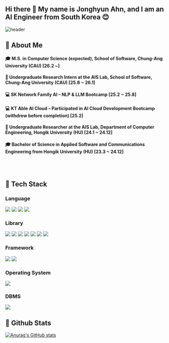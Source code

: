## Hi there 👋 My name is Jonghyun Ahn, and I am an AI Engineer from South Korea 😊
<div>
  
  <!--Header-->
  ![header](https://capsule-render.vercel.app/api?type=waving&color=gradient&height=300&section=header&text=Good%20to%20see%20you%20%F0%9F%A4%97)
  
</div>

<div>
  <!--Body-->
  
  ## 👀 About Me
  #### :mortar_board: M.S. in Computer Science (expected), School of Software, Chung-Ang University (CAU) [26.2 ~]
  #### :microscope: Undergraduate Research Intern at the AIS Lab, School of Software, Chung-Ang University (CAU) [25.8 ~ 26.1]
  #### :computer: SK Network Family AI – NLP & LLM Bootcamp [25.2 ~ 25.8]
  #### :computer: KT Able AI Cloud – Participated in AI Cloud Development Bootcamp (withdrew before completion) [25.2]
  #### :microscope: Undergraduate Researcher at the AIS Lab, Department of Computer Engineering, Hongik University (HU) [24.1 ~ 24.12]
  #### :mortar_board: Bachelor of Science in Applied Software and Communications Engineering from Hongik University (HU) [23.3 ~ 24.12]
  
  <br/>
  <br/>
  
  ## 🧱 Tech Stack
  ### Language
  <!--Python-->
  <img src="https://img.shields.io/badge/Python-3776AB?style=flat-square&logo=Python&logoColor=white"/>
  <!--JavaScript-->
  <img src="https://img.shields.io/badge/JavaScript-F7DF1E?style=flat-square&logo=JavaScript&logoColor=white"/>
  <!--HTML5-->
  <img src="https://img.shields.io/badge/HTML5-E34F26?style=flat-square&logo=HTML5&logoColor=white"/>
  <!--CSS-->
  <img src="https://img.shields.io/badge/CSS3-1572B6?style=flat-square&logo=CSS3&logoColor=white"/>
  <br/>
  
  ### Library
  <!--PyTorch-->
  <img src="https://img.shields.io/badge/PyTorch-EE4C2C?style=flat-square&logo=PyTorch&logoColor=white"/>
  <!--TensorFlow-->
  <img src="https://img.shields.io/badge/TensorFlow-43B02A?style=flat-square&logo=TensorFlow&logoColor=white"/>
  <!--NumPy-->
  <img src="https://img.shields.io/badge/NumPy-013243?style=flat-square&logo=NumPy&logoColor=white"/>
  <!--pandas-->
  <img src="https://img.shields.io/badge/pandas-150458?style=flat-square&logo=pandas&logoColor=white"/>
  <!--OpenCV-->
  <img src="https://img.shields.io/badge/OpenCV-5C3EE8?style=flat-square&logo=OpenCV&logoColor=white"/>
  <!--Scikit-learn-->
  <img src="https://img.shields.io/badge/Scikit-learn-F7931E?style=flat-square&logo=Scikit-learn&logoColor=white"/>
  <!--LangChain-->
  <img src="https://img.shields.io/badge/LangChain-1C3C3C?style=flat-square&logo=LangChain&logoColor=white"/>
  <br/>
  
  ### Framework
  <!--Django-->
  <img src="https://img.shields.io/badge/Django-092E20?style=flat-square&logo=Django&logoColor=white"/>
  <!--LangChain-->
  <img src="https://img.shields.io/badge/LangChain-1C3C3C?style=flat-square&logo=LangChain&logoColor=white"/>

  ### Operating System
   <!--Linux-->
  <img src="https://img.shields.io/badge/Linux-FCC624?style=flat-square&logo=Linux&logoColor=white"/>

  ### DBMS
   <!--MySQL-->
  <img src="https://img.shields.io/badge/mysql-4479A1?style=flat-square&logo=mysql&logoColor=white"/>

  
  ## 🤔 Github Stats
  [![Anurag's GitHub stats](https://github-readme-stats.vercel.app/api?username=hyunahn23)](https://github.com/anuraghazra/github-readme-stats)
  
</div>
